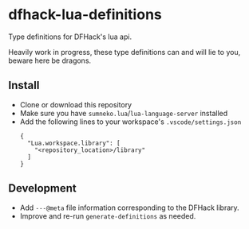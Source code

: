 # dfhack-lua-definitions

Type definitions for DFHack's lua api.

Heavily work in progress, these type definitions can and will lie to you, beware
here be dragons.

## Install

- Clone or download this repository
- Make sure you have `sumneko.lua`/`lua-language-server` installed
- Add the following lines to your workspace's `.vscode/settings.json`
  ```
  {
    "Lua.workspace.library": [
      "<repository_location>/library"
    ]
  }
  ```

## Development

- Add `---@meta` file information corresponding to the DFHack library.
- Improve and re-run `generate-definitions` as needed.
